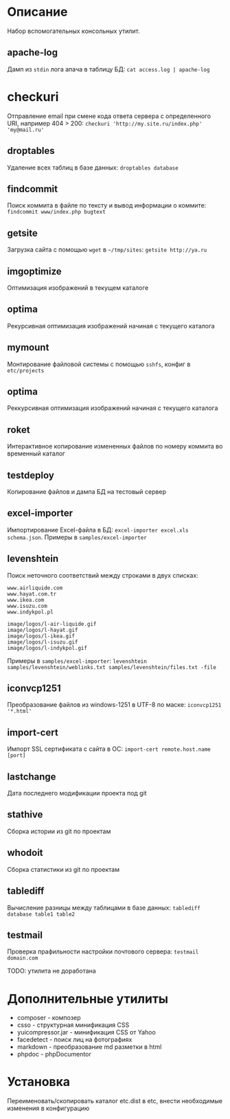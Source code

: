 # Описание

Набор вспомогательных консольных утилит.


## apache-log

Дамп из `stdin` лога апача в таблицу БД: `cat access.log | apache-log`

# checkuri

Отправление email при смене кода ответа сервера с определенного URI, например 404 > 200: `checkuri 'http://my.site.ru/index.php' 'my@mail.ru'`

## droptables

Удаление всех таблиц в базе данных: `droptables database`

## findcommit

Поиск коммита в файле по тексту и вывод информации о коммите: `findcommit www/index.php bugtext`

## getsite

Загрузка сайта с помощью `wget` в `~/tmp/sites`: `getsite http://ya.ru`

## imgoptimize

Оптимизация изображений в текущем каталоге

## optima

Рекурсивная оптимизация изображений начиная с текущего каталога

## mymount

Монтирование файловой системы с помощью `sshfs`, конфиг в `etc/projects`

## optima

Реккурсивная оптимизация изображений начиная с текущего каталога

## roket

Интерактивное копирование измененных файлов по номеру коммита во временный каталог

## testdeploy

Копирование файлов и дампа БД на тестовый сервер

## excel-importer

Импортирование Excel-файла в БД: `excel-importer excel.xls schema.json`. Примеры в `samples/excel-importer`

## levenshtein

Поиск неточного соответствий между строками в двух списках:

```
www.airliquide.com
www.hayat.com.tr
www.ikea.com
www.isuzu.com
www.indykpol.pl
```

```
image/logos/l-air-liquide.gif
image/logos/l-hayat.gif
image/logos/l-ikea.gif
image/logos/l-isuzu.gif
image/logos/l-indykpol.gif
```

Примеры в `samples/excel-importer`: `levenshtein samples/levenshtein/weblinks.txt samples/levenshtein/files.txt -file`

## iconvcp1251

Преобразование файлов из windows-1251 в UTF-8 по маске: `iconvcp1251 '*.html'`

## import-cert

Импорт SSL сертификата с сайта в ОС: `import-cert remote.host.name [port]`

## lastchange

Дата последнего модификации проекта под git

## stathive

Cборка истории из git по проектам

## whodoit

Сборка статистики из git по проектам

## tablediff

Вычисление разницы между таблицами в базе данных: `tablediff database table1 table2`

## testmail

Проверка прафильности настройки почтового сервера: `testmail domain.com`

TODO: утилита не доработана



# Дополнительные утилиты

* composer - композер
* csso - структурная минификация СSS
* yuicompressor.jar - минификация СSS от Yahoo
* facedetect - поиск лиц на фотографиях
* markdown - преобразование md разметки в html
* phpdoc - phpDocumentor


# Установка

Переименовать/скопировать каталог etc.dist в etc, внести необходимые изменения в конфигурацию